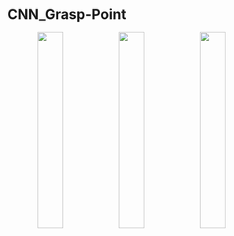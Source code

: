 # CNN_Grasp-Point

<p align="center">
  <img src="https://github.com/user-attachments/assets/644ee1cb-c312-4601-b80e-e953b72d313d" width="32%" />
  <img src="https://github.com/user-attachments/assets/5ef9ce94-bd80-47cc-8611-47f85f51a28a" width="32%" />
  <img src="https://github.com/user-attachments/assets/715d3c65-d447-46c7-8344-03a44c09059a" width="32%" />
</p>

